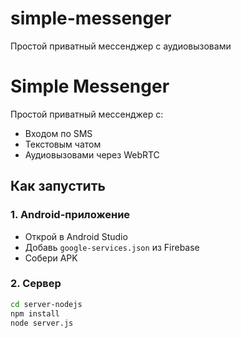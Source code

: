 # simple-messenger
Простой приватный мессенджер с аудиовызовами
# Simple Messenger

Простой приватный мессенджер с:
- Входом по SMS
- Текстовым чатом
- Аудиовызовами через WebRTC

## Как запустить

### 1. Android-приложение
- Открой в Android Studio
- Добавь `google-services.json` из Firebase
- Собери APK

### 2. Сервер
```bash
cd server-nodejs
npm install
node server.js
